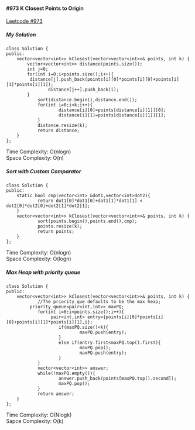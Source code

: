 #### #973 K Closest Points to Origin
[Leetcode #973](https://leetcode.com/problems/k-closest-points-to-origin/)  

##### My Solution
```
class Solution {
public:
    vector<vector<int>> kClosest(vector<vector<int>>& points, int k) {
        vector<vector<int>> distance(points.size());
        int j=0;
        for(int i=0;i<points.size();i++){
         distance[j].push_back(points[i][0]*points[i][0]+points[i][1]*points[i][1]);
                distance[j++].push_back(i);
        }
            sort(distance.begin(),distance.end());
            for(int i=0;i<k;i++){
                    distance[i][0]=points[distance[i][1]][0];
                    distance[i][1]=points[distance[i][1]][1];
            }
            distance.resize(k);
            return distance;
    }
};
```
Time Complexity: O(nlogn)  
Space Complexity: O(n)  

##### Sort with Custom Comparator
```
class Solution {
public:
    static bool cmp(vector<int> &dot1,vector<int>dot2){
            return dot1[0]*dot1[0]+dot1[1]*dot1[1] < dot2[0]*dot2[0]+dot2[1]*dot2[1];
    }
    vector<vector<int>> kClosest(vector<vector<int>>& points, int k) {
            sort(points.begin(),points.end(),cmp);
            points.resize(k);
            return points;
    }
};
```
Time Complexity: O(nlogn)  
Space Complexity: O(logn)  

##### Max Heap with priority queue  
```
class Solution {
public:
    vector<vector<int>> kClosest(vector<vector<int>>& points, int k) {
            //The priority_que defaults to be the max heap;
         priority_queue<pair<int,int>> maxPQ;
            for(int i=0;i<points.size();i++){
                 pair<int,int> entry={points[i][0]*points[i][0]+points[i][1]*points[i][1],i};
                    if(maxPQ.size()<k){
                            maxPQ.push(entry);
                    }
                    else if(entry.first<maxPQ.top().first){
                            maxPQ.pop();
                            maxPQ.push(entry);
                    }
            }
            vector<vector<int>> answer;
            while(!maxPQ.empty()){
                    answer.push_back(points[maxPQ.top().second]);
                    maxPQ.pop();
            }
            return answer;
    }
};
```
Time Complexity: O(Nlogk)  
Sapce Complexity: O(k)  



